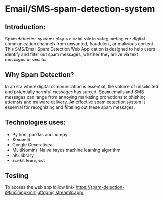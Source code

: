 # Email/SMS-spam-detection-system

## Introduction:

Spam detection systems play a crucial role in safeguarding our digital communication channels from unwanted, fraudulent, or malicious content. This SMS/Email Spam Detection Web Application is designed to help users identify and filter out spam messages, whether they arrive via text messages or emails.

## Why Spam Detection?

In an era where digital communication is essential, the volume of unsolicited and potentially harmful messages has surged. Spam emails and SMS messages can range from annoying marketing promotions to phishing attempts and malware delivery. An effective spam detection system is essential for recognizing and filtering out these spam messages.

## Technologies uses:
- Python, pandas and numpy
- Streamlit
- Google Generativeai
- MultiNominal Naive bayes machine learning algorithm
- nltk library
- sci-kit learn, ect

## Testing 
<!-- To access the web app follow link- https://text-spam-detection-system-8oqenhhkagkzpcg7yxfx96.streamlit.app/ -->
To access the web app follow link- https://spam-detection-j9tim5mnpkmrlfjuftdgmg.streamlit.app/